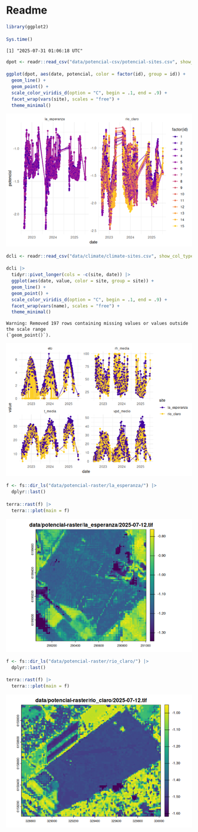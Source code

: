 # Readme


``` r
library(ggplot2)

Sys.time()
```

    [1] "2025-07-31 01:06:18 UTC"

``` r
dpot <- readr::read_csv("data/potencial-csv/potencial-sites.csv", show_col_types = FALSE)

ggplot(dpot, aes(date, potencial, color = factor(id), group = id)) +
  geom_line() +
  geom_point() +
  scale_color_viridis_d(option = "C", begin = .1, end = .9) + 
  facet_wrap(vars(site), scales = "free") +
  theme_minimal()
```

![](readme_files/figure-commonmark/potencial-1.png)

``` r
dcli <- readr::read_csv("data/climate/climate-sites.csv", show_col_types = FALSE) 

dcli |> 
  tidyr::pivot_longer(cols = -c(site, date)) |> 
  ggplot(aes(date, value, color = site, group = site)) +
  geom_line() +
  geom_point() +
  scale_color_viridis_d(option = "C", begin = .1, end = .9) + 
  facet_wrap(vars(name), scales = "free") +
  theme_minimal()
```

    Warning: Removed 197 rows containing missing values or values outside the scale range
    (`geom_point()`).

![](readme_files/figure-commonmark/clima-1.png)

``` r
f <- fs::dir_ls("data/potencial-raster/la_esperanza/") |> 
  dplyr::last()

terra::rast(f) |> 
  terra:::plot(main = f)
```

![](readme_files/figure-commonmark/la_esperanza-1.png)

``` r
f <- fs::dir_ls("data/potencial-raster/rio_claro/") |> 
  dplyr::last()

terra::rast(f) |> 
  terra:::plot(main = f)
```

![](readme_files/figure-commonmark/rio_claro-1.png)
